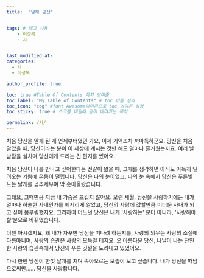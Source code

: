 ```yaml
---
title:  "남해 금산"


tags: # 태그 사용
    - 이성복
    - 시


last_modified_at:
categories:
  - 시
  - 이성복

author_profile: true

toc: true #Table Of Contents 목차 보여줌
toc_label: "My Table of Contents" # toc 이름 정의
toc_icon: "cog" #font Awesome아이콘으로 toc 아이콘 설정
toc_sticky: true # 스크롤 내릴때 같이 내려가는 목차

permalink: /시/
---
```


처음 당신을 알게 된 게 언제부터였던 가요, 이제 기억조차 까마득하군요.
당신을 처음 알았을 때, 당신이라는 분이 이 세상에 계시는 것만 해도 얼마나 즐거웠는지요.
여러 날 밤잠을 설치며 당신에게 드리는 긴 편지를 썼어요.

처음 당신이 나를 만나고 싶어한다는 전갈이 왔을 때, 그때를 생각하면 아직도 아득히 밀려오는 기쁨에 온몸이 떨립니다.
당신은 나의 눈이었고, 나의 눈 속에서 당신은 푸른빛 도는 날개를 곧추세우며 막 솟아올랐습니다.

그래요, 그때만큼 지금 내 가슴은 뜨겁지 않아요.
오랜 세월, 당신을 사랑하기에는 내가 얼마나 허술한 사내인가를 뻐저리게 알았고, 당신의 사랑에 값할만큼 미더운 사내가 되고 싶어 몸부림했지요.
그리하여 어느덧 당신은 내게 '사랑하는' 분이 아니라, '사랑해야 할'분으로 바뀌었습니다.

이젠 아시겠지요, 왜 내가 자꾸만 당신을 떠나려 하는지를, 사랑의 의무는 사랑의 소실에 다름아니며, 사랑의 습관은 사랑의 모독일 테지요.
오 아름다운 당신, 나날이 나는 잔인한 사랑의 습관속에서 당신의 푸른 깃털을 도려내고 있었어요.

다시 한번 당신이 한껏 날개를 치며 속아오르는 모습이 보고 싶습니다.
내가 당신을 떠남으로써만...... 당신을 사랑합니다.
